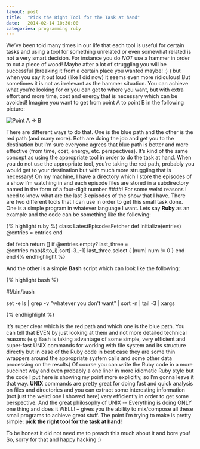 ```yaml
---
layout: post
title:  "Pick the Right Tool for the Task at hand"
date:   2014-02-14 10:30:00
categories: programming ruby
---
```


We’ve been told many times in our life that each tool is useful for certain tasks and using a tool for something unrelated or even somewhat related is not a very smart decision. For instance you do *NOT* use a hammer in order to cut a piece of wood! Maybe after a lot of struggling you will be successful (breaking it from a certain place you wanted maybe! :) ) but when you say it out loud (like I did now) it seems even more ridiculous! But sometimes it is not as irrelevant as the hammer situation. You can achieve what you’re looking for or you can get to where you want, but with extra effort and more time, cost and energy that is necessary which can be avoided! Imagine you want to get from point A to point B in the following picture:

![Point A -> B](https://dl.dropboxusercontent.com/u/100502983/right_tools_blog_pics/point_a_to_b.png)

There are different ways to do that. One is the blue path and the other is the red path (and many more). Both are doing the job and get you to the destination but I’m sure everyone agrees that blue path is better and more effective (from time, cost, energy, etc. perspectives). It’s kind of the same concept as using the appropriate tool in order to do the task at hand. When you do not use the appropriate tool, you’re taking the red path, probably you would get to your destination but with much more struggling that is necessary! On my machine, I have a directory which I store the episodes of a show I’m watching in and each episode files are stored in a subdirectory named in the form of a four-digit number ####! For some weird reasons I need to know what are the last 3 episodes of the show that I have. There are two different tools that I can use in order to get this small task done. One is a simple program in whatever language I want. Lets say **Ruby** as an example and the code can be something like the following:

{% highlight ruby %}
class LatestEpisodesFetcher
 def initialize(entries)
  @entries = entries
 end

 def fetch
  return [] if @entries.empty?
  last_three = @entries.map(&:to_i).sort[-3..-1]
  last_three.select { |num| num != 0 }
 end
end
{% endhighlight %}

And the other is a simple **Bash** script which can look like the following:

{% highlight bash %}

#!/bin/bash

set -e
ls | grep -v "whatever you don't want" | 
     sort -n | 
     tail -3 | 
     xargs

{% endhighlight %}

It’s super clear which is the red path and which one is the blue path. You can tell that EVEN by just looking at them and not more detailed technical reasons (e.g Bash is taking advantage of some simple, very efficient and super-fast UNIX commands for working with file system and its structure directly but in case of the Ruby code in best case they are some thin wrappers around the appropriate system calls and some other data processing on the results) Of course you can write the Ruby code in a more succinct way and even probably a one liner in more idiomatic Ruby style but the code I put here is showing my point more explicitly, so I’m gonna leave it that way. **UNIX** commands are pretty great for doing fast and quick analysis on files and directories and you can extract some interesting information (not just the weird one I showed here) very efficiently in order to get some perspective. And the great philosophy of UNIX -- Everything is doing ONLY one thing and does it WELL! – gives you the ability to mix/compose all these small programs to achieve great stuff. The point I’m trying to make is pretty simple: **pick the right tool for the task at hand**! 

To be honest it did not need me to preach this much about it and bore you! So, sorry for that and happy hacking :)

